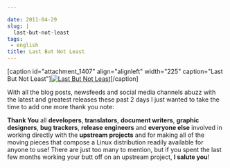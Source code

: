 ```yaml
---

date: 2011-04-29
slug: |
  last-but-not-least
tags:
 - english
title: Last But Not Least
---
```


\[caption id="attachment_1407" align="alignleft" width="225"
caption="Last But Not Least"\][![Last But Not
Least](http://www.ogmaciel.com/wp-content/uploads/2011/04/5427320487_61e9e6c59d-225x300.jpg)](http://www.ogmaciel.com/wp-content/uploads/2011/04/5427320487_61e9e6c59d.jpg)\[/caption\]

With all the blog posts, newsfeeds and social media channels abuzz with
the latest and greatest releases these past 2 days I just wanted to take
the time to add one more thank you note:

**Thank You** all **developers**, **translators**, **document writers**,
**graphic designers**, **bug trackers**, **release engineers** and
**everyone else** involved in working directly with the **upstream
projects** and for making all of the moving pieces that compose a Linux
distribution readily available for anyone to use! There are just too
many to mention, but if you spent the last few months working your butt
off on an upstream project, **I salute you**!
